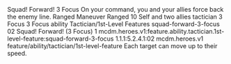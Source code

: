 <ability>
  <name>Squad! Forward!</name>
  <cost>3 Focus</cost>
  <flavor>On your command, you and your allies force back the enemy line.</flavor>
  <keywords>
    <keyword>Ranged</keyword>
  </keywords>
  <type>Maneuver</type>
  <distance>Ranged 10</distance>
  <target>Self and two allies</target>
  <metadata>
    <class>tactician</class>
    <cost>3 Focus</cost>
    <cost_amount>3</cost_amount>
    <cost_resource>Focus</cost_resource>
    <feature_type>ability</feature_type>
    <file_dpath>Tactician/1st-Level Features</file_dpath>
    <item_id>squad-forward-3-focus</item_id>
    <item_index>02</item_index>
    <item_name>Squad! Forward! (3 Focus)</item_name>
    <level>1</level>
    <scc>mcdm.heroes.v1:feature.ability.tactician.1st-level-feature:squad-forward-3-focus</scc>
    <scdc>1.1.1:5.2.4.1:02</scdc>
    <source>mcdm.heroes.v1</source>
    <type>feature/ability/tactician/1st-level-feature</type>
  </metadata>
  <effects>
    <effect type="mundane">Each target can move up to their speed.</effect>
  </effects>
</ability>
